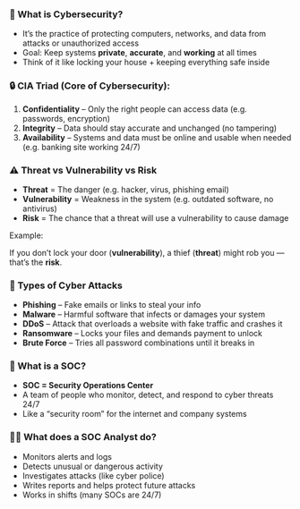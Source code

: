 ### 🔐 What is Cybersecurity?

- It’s the practice of protecting computers, networks, and data from attacks or unauthorized access
- Goal: Keep systems **private**, **accurate**, and **working** at all times
- Think of it like locking your house + keeping everything safe inside

### 🔒 CIA Triad (Core of Cybersecurity):

1. **Confidentiality** – Only the right people can access data (e.g. passwords, encryption)
2. **Integrity** – Data should stay accurate and unchanged (no tampering)
3. **Availability** – Systems and data must be online and usable when needed (e.g. banking site working 24/7)

### ⚠️ Threat vs Vulnerability vs Risk

- **Threat** = The danger (e.g. hacker, virus, phishing email)
- **Vulnerability** = Weakness in the system (e.g. outdated software, no antivirus)
- **Risk** = The chance that a threat will use a vulnerability to cause damage

Example:

If you don’t lock your door (**vulnerability**), a thief (**threat**) might rob you — that’s the **risk**.

### 🦠 Types of Cyber Attacks

- **Phishing** – Fake emails or links to steal your info
- **Malware** – Harmful software that infects or damages your system
- **DDoS** – Attack that overloads a website with fake traffic and crashes it
- **Ransomware** – Locks your files and demands payment to unlock
- **Brute Force** – Tries all password combinations until it breaks in

### 🏢 What is a SOC?

- **SOC = Security Operations Center**
- A team of people who monitor, detect, and respond to cyber threats 24/7
- Like a “security room” for the internet and company systems

### 👨‍💻 What does a SOC Analyst do?

- Monitors alerts and logs
- Detects unusual or dangerous activity
- Investigates attacks (like cyber police)
- Writes reports and helps protect future attacks
- Works in shifts (many SOCs are 24/7)